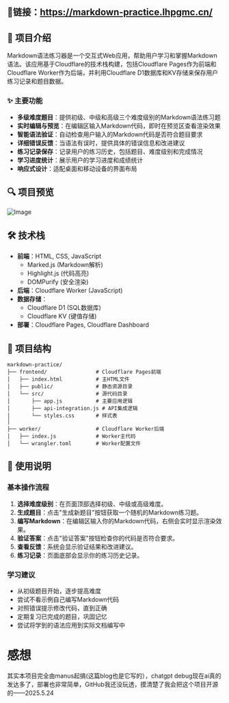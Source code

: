 ## 🔗链接：https://markdown-practice.lhpgmc.cn/
## 📝 项目介绍

Markdown语法练习器是一个交互式Web应用，帮助用户学习和掌握Markdown语法。该应用基于Cloudflare的技术栈构建，包括Cloudflare Pages作为前端和Cloudflare Worker作为后端，并利用Cloudflare D1数据库和KV存储来保存用户练习记录和题目数据。

### ✨ 主要功能

- **多级难度题目**：提供初级、中级和高级三个难度级别的Markdown语法练习题
- **实时编辑与预览**：在编辑区输入Markdown代码，即时在预览区查看渲染效果
- **智能语法验证**：自动检查用户输入的Markdown代码是否符合题目要求
- **详细错误反馈**：当语法有误时，提供具体的错误信息和改进建议
- **练习记录保存**：记录用户的练习历史，包括题目、难度级别和完成情况
- **学习进度统计**：展示用户的学习进度和成绩统计
- **响应式设计**：适配桌面和移动设备的界面布局

## 🔍 项目预览

![Image](https://github.com/user-attachments/assets/5954fa02-5c37-4081-b56e-6e7928605bb9)

## 🛠️ 技术栈

- **前端**：HTML, CSS, JavaScript
  - Marked.js (Markdown解析)
  - Highlight.js (代码高亮)
  - DOMPurify (安全渲染)
- **后端**：Cloudflare Worker (JavaScript)
- **数据存储**：
  - Cloudflare D1 (SQL数据库)
  - Cloudflare KV (键值存储)
- **部署**：Cloudflare Pages, Cloudflare Dashboard

## 📂 项目结构

```
markdown-practice/
├── frontend/                # Cloudflare Pages前端
│   ├── index.html           # 主HTML文件
│   ├── public/              # 静态资源目录
│   └── src/                 # 源代码目录
│       ├── app.js           # 主要应用逻辑
│       ├── api-integration.js # API集成逻辑
│       └── styles.css       # 样式表
│
├── worker/                  # Cloudflare Worker后端
│   ├── index.js             # Worker主代码
│   └── wrangler.toml        # Worker配置文件
```


## 📱 使用说明

### 基本操作流程

1. **选择难度级别**：在页面顶部选择初级、中级或高级难度。
2. **生成题目**：点击"生成新题目"按钮获取一个随机的Markdown练习题。
3. **编写Markdown**：在编辑区输入你的Markdown代码，右侧会实时显示渲染效果。
4. **验证答案**：点击"验证答案"按钮检查你的代码是否符合要求。
5. **查看反馈**：系统会显示验证结果和改进建议。
6. **练习记录**：页面底部会显示你的练习历史记录。

### 学习建议

- 从初级题目开始，逐步提高难度
- 尝试不看示例自己编写Markdown代码
- 对照错误提示修改代码，直到正确
- 定期复习已完成的题目，巩固记忆
- 尝试将学到的语法应用到实际文档编写中

# 感想
其实本项目完全由manus起搞(这篇blog也是它写的），chatgpt debug现在ai真的发达多了，部署也非常简单，GitHub我还没玩透，摸清楚了我会把这个项目开源的——2025.5.24
